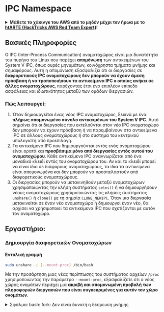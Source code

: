 # IPC Namespace

<details>

<summary><strong>Μάθετε το χάκινγκ του AWS από το μηδέν μέχρι τον ήρωα με το</strong> <a href="https://training.hacktricks.xyz/courses/arte"><strong>htARTE (HackTricks AWS Red Team Expert)</strong></a><strong>!</strong></summary>

Άλλοι τρόποι για να υποστηρίξετε το HackTricks:

* Εάν θέλετε να δείτε την **εταιρεία σας να διαφημίζεται στο HackTricks** ή να **κατεβάσετε το HackTricks σε μορφή PDF** ελέγξτε τα [**ΣΧΕΔΙΑ ΣΥΝΔΡΟΜΗΣ**](https://github.com/sponsors/carlospolop)!
* Αποκτήστε το [**επίσημο PEASS & HackTricks swag**](https://peass.creator-spring.com)
* Ανακαλύψτε [**την Οικογένεια PEASS**](https://opensea.io/collection/the-peass-family), τη συλλογή μας από αποκλειστικά [**NFTs**](https://opensea.io/collection/the-peass-family)
* **Εγγραφείτε στη** 💬 [**ομάδα Discord**](https://discord.gg/hRep4RUj7f) ή στη [**ομάδα telegram**](https://t.me/peass) ή **ακολουθήστε** μας στο **Twitter** 🐦 [**@carlospolopm**](https://twitter.com/hacktricks\_live)**.**
* **Μοιραστείτε τα χάκινγκ κόλπα σας υποβάλλοντας PRs στα** [**HackTricks**](https://github.com/carlospolop/hacktricks) και [**HackTricks Cloud**](https://github.com/carlospolop/hacktricks-cloud) αποθετήρια του github.

</details>

## Βασικές Πληροφορίες

Ο IPC (Inter-Process Communication) ονοματοχώρος είναι μια δυνατότητα του πυρήνα του Linux που παρέχει **απομόνωση** των αντικειμένων του System V IPC, όπως ουρές μηνυμάτων, κοινόχρηστα τμήματα μνήμης και σημαφόρους. Αυτή η απομόνωση εξασφαλίζει ότι οι διεργασίες σε **διαφορετικούς IPC ονοματοχώρους δεν μπορούν να έχουν άμεση πρόσβαση ή να τροποποιήσουν τα αντικείμενα IPC ο οποίος ανήκει σε άλλες ονοματοχώρους**, παρέχοντας έτσι ένα επιπλέον επίπεδο ασφάλειας και ιδιωτικότητας μεταξύ των ομάδων διεργασιών.

### Πώς λειτουργεί:

1. Όταν δημιουργείται ένας νέος IPC ονοματοχώρος, ξεκινά με ένα **πλήρως απομονωμένο σύνολο αντικειμένων του System V IPC**. Αυτό σημαίνει ότι οι διεργασίες που εκτελούνται στον νέο IPC ονοματοχώρο δεν μπορούν να έχουν πρόσβαση ή να παρεμβαίνουν στα αντικείμενα IPC σε άλλους ονοματοχώρους ή στο σύστημα του κεντρικού υπολογιστή από προεπιλογή.
2. Τα αντικείμενα IPC που δημιουργούνται εντός ενός ονοματοχώρου είναι ορατά και **προσβάσιμα μόνο από διεργασίες εντός αυτού του ονοματοχώρου**. Κάθε αντικείμενο IPC αναγνωρίζεται από ένα μοναδικό κλειδί εντός του ονοματοχώρου του. Αν και το κλειδί μπορεί να είναι ίδιο σε διάφορους ονοματοχώρους, τα ίδια τα αντικείμενα είναι απομονωμένα και δεν μπορούν να προσπελαστούν από διαφορετικούς ονοματοχώρους.
3. Οι διεργασίες μπορούν να μετακινηθούν μεταξύ ονοματοχώρων χρησιμοποιώντας την κλήση συστήματος `setns()` ή να δημιουργήσουν νέους ονοματοχώρους χρησιμοποιώντας τις κλήσεις συστήματος `unshare()` ή `clone()` με τη σημαία `CLONE_NEWIPC`. Όταν μια διεργασία μετακινείται σε έναν νέο ονοματοχώρο ή δημιουργεί έναν νέο, θα αρχίσει να χρησιμοποιεί τα αντικείμενα IPC που σχετίζονται με αυτόν τον ονοματοχώρο.

## Εργαστήριο:

### Δημιουργία διαφορετικών Ονοματοχώρων

#### Εντολική γραμμή

```bash
sudo unshare -i [--mount-proc] /bin/bash
```

Με την προσάρτηση μιας νέας περίπτωσης του συστήματος αρχείων `/proc` χρησιμοποιώντας την παράμετρο `--mount-proc`, εξασφαλίζετε ότι ο νέος χώρος ονομάτων περιέχει μια **ακριβή και απομονωμένη προβολή των πληροφοριών διεργασιών που είναι συγκεκριμένες για αυτόν τον χώρο ονομάτων**.

<details>

<summary>Σφάλμα: bash: fork: Δεν είναι δυνατή η δέσμευση μνήμης</summary>

Όταν το `unshare` εκτελείται χωρίς την επιλογή `-f`, συναντάται ένα σφάλμα λόγω του τρόπου με τον οποίο το Linux χειρίζεται τους νέους χώρους ονομάτων PID (Process ID). Τα κύρια στοιχεία και η λύση παρουσιάζονται παρακάτω:

1. **Εξήγηση του προβλήματος**:

* Ο πυρήνας του Linux επιτρέπει σε μια διεργασία να δημιουργεί νέους χώρους ονομάτων χρησιμοποιώντας την κλήση συστήματος `unshare`. Ωστόσο, η διεργασία που προκαλεί τη δημιουργία ενός νέου χώρου ονομάτων PID (αναφέρεται ως "διεργασία unshare") δεν εισέρχεται στον νέο χώρο ονομάτων, μόνο οι υποδιεργασίες της το κάνουν.
* Η εκτέλεση της εντολής `%unshare -p /bin/bash%` ξεκινά το `/bin/bash` στην ίδια διεργασία με το `unshare`. Ως αποτέλεσμα, το `/bin/bash` και οι υποδιεργασίες του βρίσκονται στον αρχικό χώρο ονομάτων PID.
* Η πρώτη υποδιεργασία του `/bin/bash` στον νέο χώρο ονομάτων γίνεται PID 1. Όταν αυτή η διεργασία τερματίζει, ενεργοποιείται η εκκαθάριση του χώρου ονομάτων αν δεν υπάρχουν άλλες διεργασίες, καθώς η PID 1 έχει τον ειδικό ρόλο της υιοθέτησης ορφανών διεργασιών. Ο πυρήνας του Linux θα απενεργοποιήσει στη συνέχεια την εκχώρηση PID σε αυτόν τον χώρο ονομάτων.

2. **Συνέπεια**:

* Η έξοδος της PID 1 σε έναν νέο χώρο ονομάτων οδηγεί στην απενεργοποίηση της σημαίας `PIDNS_HASH_ADDING`. Αυτό έχει ως αποτέλεσμα την αποτυχία της συνάρτησης `alloc_pid` να εκχωρήσει ένα νέο PID κατά τη δημιουργία μιας νέας διεργασίας, παράγοντας το σφάλμα "Cannot allocate memory".

3. **Λύση**:

* Το πρόβλημα μπορεί να επιλυθεί χρησιμοποιώντας την επιλογή `-f` με το `unshare`. Αυτή η επιλογή κάνει το `unshare` να δημιουργήσει ένα νέο διεργασία μετά τη δημιουργία του νέου χώρου ονομάτων PID.
* Εκτελώντας `%unshare -fp /bin/bash%` εξασφαλίζεται ότι η εντολή `unshare` ίδια γίνεται PID 1 στον νέο χώρο ονομάτων. Το `/bin/bash` και οι υποδιεργασίες του περιορίζονται στον νέο αυτόν χώρο ονομάτων, αποτρέποντας την πρόωρη έξοδο της PID 1 και επιτρέποντας την κανονική εκχώρηση PID.

Εξασφαλίζοντας ότι το `unshare` εκτελείται με τη σημαία `-f`, ο νέος χώρος ονομάτων PID διατηρείται σωστά, επιτρέποντας στο `/bin/bash` και στις υποδιεργασίες του να λειτουργούν χωρίς να αντιμετωπίζουν το σφάλμα δέσμευσης μνήμης.

```bash
docker run -ti --name ubuntu1 -v /usr:/ubuntu1 ubuntu bash
```

#### Ελέγξτε σε ποιο namespace βρίσκεται η διεργασία σας

To check which namespace your process is in, you can use the following command:

```bash
cat /proc/$$/ns/ipc
```

This will display the inode number of the IPC namespace that your process is currently in.

```bash
ls -l /proc/self/ns/ipc
lrwxrwxrwx 1 root root 0 Apr  4 20:37 /proc/self/ns/ipc -> 'ipc:[4026531839]'
```

#### Βρείτε όλους τους IPC namespaces

{% code overflow="wrap" %}
```
```
{% endcode %}

```bash
sudo find /proc -maxdepth 3 -type l -name ipc -exec readlink {} \; 2>/dev/null | sort -u
# Find the processes with an specific namespace
sudo find /proc -maxdepth 3 -type l -name ipc -exec ls -l  {} \; 2>/dev/null | grep <ns-number>
```

```
```

\`\`\`bash nsenter -i TARGET\_PID --pid /bin/bash \`\`\` Επίσης, μπορείτε να \*\*εισέλθετε σε ένα άλλο namespace διεργασίας μόνο αν είστε root\*\*. Και \*\*δεν μπορείτε\*\* να \*\*εισέλθετε\*\* σε άλλο namespace \*\*χωρίς έναν περιγραφέα\*\* που να δείχνει προς αυτό (όπως \`/proc/self/ns/net\`).

#### Δημιουργία αντικειμένου IPC

```bash
# Container
sudo unshare -i /bin/bash
ipcmk -M 100
Shared memory id: 0
ipcs -m

------ Shared Memory Segments --------
key        shmid      owner      perms      bytes      nattch     status
0x2fba9021 0          root       644        100        0

# From the host
ipcs -m # Nothing is seen
```

### Αναφορές

* [https://stackoverflow.com/questions/44666700/unshare-pid-bin-bash-fork-cannot-allocate-memory](https://stackoverflow.com/questions/44666700/unshare-pid-bin-bash-fork-cannot-allocate-memory)

</details>
